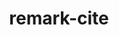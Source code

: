 ---
kind: project
title:  remark-cite
titleDisplay: <code>remark-cite</code>

published: true
datePublished: May 19, 2021

tags:  [frontend]
tools: [typescript]
url: https://github.com/benrbray/remark-cite
imageThumbnail: images/thumbnails/remark-cite.png
github_url: https://github.com/benrbray/remark-cite
summary: A collection of plugins for the <a href="https://github.com/remarkjs/remark"><code>remark</code></a> markdown processor adding support for <a href="https://pandoc.org/MANUAL.html#extension-citations"><code>pandoc</code>-style</a> inline citation syntax and bibliography formatting.
---